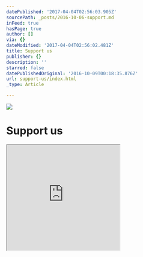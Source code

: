 ```yaml
---
datePublished: '2017-04-04T02:56:03.905Z'
sourcePath: _posts/2016-10-06-support.md
inFeed: true
hasPage: true
author: []
via: {}
dateModified: '2017-04-04T02:56:02.481Z'
title: Support us
publisher: {}
description: ''
starred: false
datePublishedOriginal: '2016-10-09T00:18:35.876Z'
url: support-us/index.html
_type: Article

---
```

![](https://imgflo.herokuapp.com/graph/2b2431f8e7ba7b0/72cf7928ed1d9f9c298879239b126d29/croprotate.jpg?cropheight=2591&cropwidth=3872&degrees=0&input=https%3A%2F%2Fthe-grid-user-content.s3-us-west-2.amazonaws.com%2F15db3d51-f7be-4498-8840-81f2fa5dea93.jpg&x=0&y=0)

# Support us

<iframe src="https://the-grid.github.io/ed-userhtml/?g=eJyNUU1LAzEQvfdXjDnbRikISrcHqwhaoaAF6WXJJtPd0c0Hyazb_femLSKKiIeBN4f3xZttfbSgNJN3hWiYQ7qSsu_7SVBDUO1Eeyt1TeOKnOyxSjoKsMiNN4UIPrEAVrFGLkTJPoj5aEYudAw8BMyCZAw6AU7Z_GlrBLyrtsu4TOOdbkm__U1psgWasuqYvSvpiz-9mC5vN9c3i8uH-_VPDbKqRgEp6t86-eoVNadDNXTl-kk-vkiSFbv9lcY7xbhYlMu7SU1bAZWPBmMhzj5Dpa6ylJurNtdeqWGlWhjDc4OQ1BbjKaBKhBF6NQB7yK7gXUsOTw5BbX1kflP-d1aSeQMZaIftMV5PhptCnAtokOqG9zDbyP2y89EHAO-jDw" height="280" style=""></iframe>